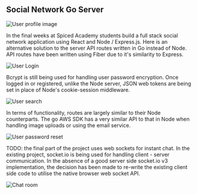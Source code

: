 Social Network Go Server
---

![User profile image](https://res.cloudinary.com/dtirfwiy8/image/upload/v1644506343/go-network/profile_jojn4h.png)

In the final weeks at Spiced Academy students build a full stack social network application using React and Node / Express.js. Here is an alternative solution to the server API routes written in Go instead of Node. API routes have been written using Fiber due to it's similarity to Express. 

![User Login](https://res.cloudinary.com/dtirfwiy8/image/upload/v1644506345/go-network/login_tjqzms.png)

Bcrypt is still being used for handling user password encryption. Once logged in or registered, unlike the Node server, JSON web tokens are being set in place of Node's cookie-session middleware.

![User search](https://res.cloudinary.com/dtirfwiy8/image/upload/v1644506343/go-network/search_odxcel.png)

In terms of functionality, routes are largely similar to their Node counterparts. The go AWS SDK has a very similar API to that in Node when handling image uploads or using the email service. 

![User password reset](https://res.cloudinary.com/dtirfwiy8/image/upload/v1644506343/go-network/reset_vevgrg.png)

TODO: the final part of the project uses web sockets for instant chat. In the existing project, socket.io is being used for handling client - server communication. In the absence of a good server side socket.io v3 implementation, the decision has been made to re-write the existing client side code to utilise the native browser web socket API.

![Chat room](https://res.cloudinary.com/dtirfwiy8/image/upload/v1644506343/go-network/chat_htqawy.png)

